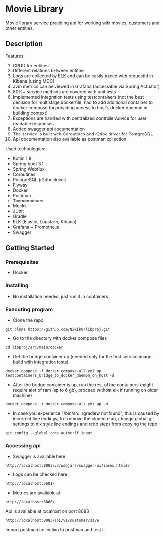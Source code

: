 # Movie Library

Movie library service providing api for working with movies, customers and other entities.

## Description

Features:
1. CRUD for entities
2. Different relations between entities
3. Logs are collected by ELK and can be easily traced with requestId in Kibana (using MDC) 
4. Jvm metrics can be viewed in Grafana (accessable via Spring Actuator)
5. 80%+ service methods are covered with unit tests
6. Implemented integration tests using testcontainers (not the best decision for multistage dockerfile, had to add additional container to docker compose for providing access to host's docker daemon in building context)
7. Exceptions are handled with centralized controllerAdvice for user readable responses
8. Added swagger api documentation
9. The service is built with Coroutines and r2dbc driver for PostgreSQL
10. Api documentation also available as postman collection

Used technologies:
* Kotlin 1.8
* Spring boot 3.1
* Spring Webflux
* Coroutines
* PostgreSQL (r2dbc driver)
* Flyway
* Docker
* Postman
* Testcontainers
* Mockk
* JUnit
* Gradle
* ELK (Elastic, Logstash, Kibana)
* Grafana + Prometheus
* Swagger

## Getting Started

### Prerequisites

* Docker

### Installing

* No installation needed, just run it in containers

### Executing program

* Clone the repo
```
git clone https://github.com/Nikik0/libproj.git
```
* Go to the directory with docker compose files
```
cd libproj/src/main/docker
```
* Get the bridge container up (needed only for the first service image build with integration tests)
```
docker-compose -f docker-compose-all.yml up testcontainers_bridge_to_docker_daemon_on_host -d
```
* After the bridge container is up, run the rest of the containers (might require alot of ram (up to 6 gb), proceed without elk if running on older machine)
```
docker-compose -f docker-compose-all.yml up -d
```
* In case you experience "/bin/sh: ./gradlew not found", this is caused by incorrect line endings, fix: remove the cloned repo, change global git settings to nix style line endings and redo steps from copying the repo
```
git config --global core.autocrlf input
```
### Accessing api

* Swagger is available here
```
http://localhost:8083/v3/webjars/swagger-ui/index.html#/
```
* Logs can be checked here
```
http://localhost:5601/
```
* Metrics are available at
```
http://localhost:3000/
```
Api is available at localhost on port 8083 
```
http://localhost:8083/api/v1/customer/save
```
Import postman collection to postman and test it
